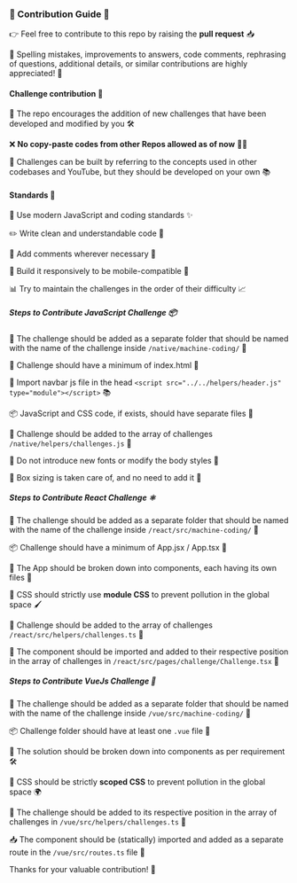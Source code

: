 ### 🚀 Contribution Guide 🌟

👉 Feel free to contribute to this repo by raising the **pull request** 📥

📝 Spelling mistakes, improvements to answers, code comments, rephrasing of questions, additional details, or similar contributions are highly appreciated! 🧐

#### Challenge contribution 🧩

🌈 The repo encourages the addition of new challenges that have been developed and modified by you 🛠️

❌ __No copy-paste codes from other Repos allowed as of now__ 🙅‍♂️

💪 Challenges can be built by referring to the concepts used in other codebases and YouTube, but they should be developed on your own 📚

#### Standards 📜

🚀 Use modern JavaScript and coding standards ✨

✏️ Write clean and understandable code 🧹

💬 Add comments wherever necessary 📢

📱 Build it responsively to be mobile-compatible 📱

📊 Try to maintain the challenges in the order of their difficulty 📈

##### Steps to Contribute JavaScript Challenge 📦

📁 The challenge should be added as a separate folder that should be named with the name of the challenge inside `/native/machine-coding/` 📂

📃 Challenge should have a minimum of index.html 📑

📜 Import navbar js file in the head `<script src="../../helpers/header.js" type="module"></script>` 📚

📦 JavaScript and CSS code, if exists, should have separate files 📜

📝 Challenge should be added to the array of challenges `/native/helpers/challenges.js` 📄

🚫 Do not introduce new fonts or modify the body styles 🚫

📐 Box sizing is taken care of, and no need to add it 📏

##### Steps to Contribute React Challenge ⚛️

📁 The challenge should be added as a separate folder that should be named with the name of the challenge inside `/react/src/machine-coding/` 📂

📦 Challenge should have a minimum of App.jsx / App.tsx 📃

🔨 The App should be broken down into components, each having its own files 🧩

🎨 CSS should strictly use **module CSS** to prevent pollution in the global space 🖌️

📝 Challenge should be added to the array of challenges `/react/src/helpers/challenges.ts` 📄

🧩 The component should be imported and added to their respective position in the array of challenges in `/react/src/pages/challenge/Challenge.tsx` 🧩

##### Steps to Contribute VueJs Challenge 🖖

📁 The challenge should be added as a separate folder that should be named with the name of the challenge inside `/vue/src/machine-coding/` 📂

📦 Challenge folder should have at least one `.vue` file 📃

🔩 The solution should be broken down into components as per requirement 🛠️

🎨 CSS should be strictly **scoped CSS** to prevent pollution in the global space 🌍

📝 The challenge should be added to its respective position in the array of challenges in `/vue/src/helpers/challenges.ts` 📄

📥 The component should be (statically) imported and added as a separate route in the `/vue/src/routes.ts` file 🚀

Thanks for your valuable contribution! 🚀